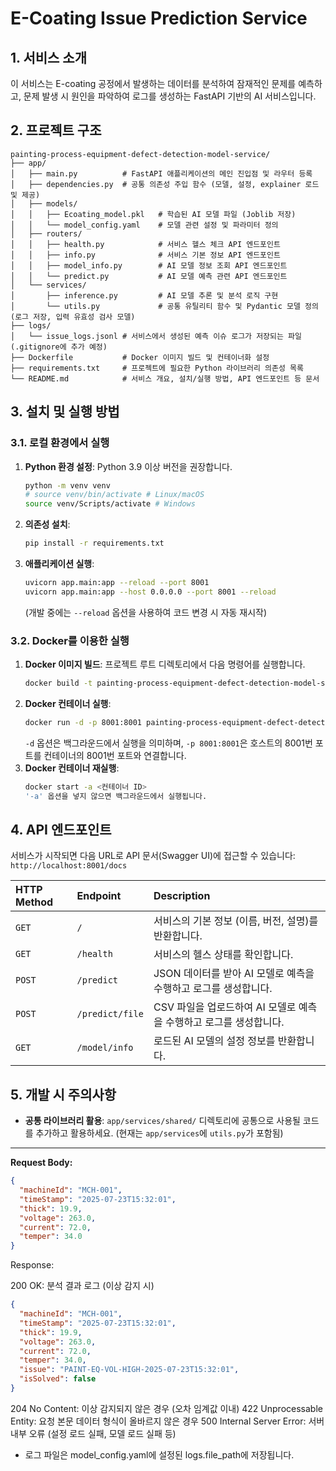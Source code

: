 # E-Coating Issue Prediction Service

## 1. 서비스 소개
이 서비스는 E-coating 공정에서 발생하는 데이터를 분석하여 잠재적인 문제를 예측하고, 문제 발생 시 원인을 파악하여 로그를 생성하는 FastAPI 기반의 AI 서비스입니다.

## 2. 프로젝트 구조

```text
painting-process-equipment-defect-detection-model-service/
├── app/
│   ├── main.py          # FastAPI 애플리케이션의 메인 진입점 및 라우터 등록
│   ├── dependencies.py  # 공통 의존성 주입 함수 (모델, 설정, explainer 로드 및 제공)
│   ├── models/
│   │   ├── Ecoating_model.pkl   # 학습된 AI 모델 파일 (Joblib 저장)
│   │   └── model_config.yaml    # 모델 관련 설정 및 파라미터 정의
│   ├── routers/
│   │   ├── health.py            # 서비스 헬스 체크 API 엔드포인트
│   │   ├── info.py              # 서비스 기본 정보 API 엔드포인트
│   │   ├── model_info.py        # AI 모델 정보 조회 API 엔드포인트
│   │   └── predict.py           # AI 모델 예측 관련 API 엔드포인트
│   └── services/
│       ├── inference.py         # AI 모델 추론 및 분석 로직 구현
│       └── utils.py             # 공통 유틸리티 함수 및 Pydantic 모델 정의 (로그 저장, 입력 유효성 검사 모델)
├── logs/
│   └── issue_logs.jsonl # 서비스에서 생성된 예측 이슈 로그가 저장되는 파일 (.gitignore에 추가 예정)
├── Dockerfile           # Docker 이미지 빌드 및 컨테이너화 설정
├── requirements.txt     # 프로젝트에 필요한 Python 라이브러리 의존성 목록
└── README.md            # 서비스 개요, 설치/실행 방법, API 엔드포인트 등 문서
```

## 3. 설치 및 실행 방법

### 3.1. 로컬 환경에서 실행
1.  **Python 환경 설정**: Python 3.9 이상 버전을 권장합니다.
    ```bash
    python -m venv venv
    # source venv/bin/activate # Linux/macOS
    source venv/Scripts/activate # Windows
    ```
2.  **의존성 설치**:
    ```bash
    pip install -r requirements.txt
    ```
3.  **애플리케이션 실행**:
    ```bash
    uvicorn app.main:app --reload --port 8001
    uvicorn app.main:app --host 0.0.0.0 --port 8001 --reload
    ```
    (개발 중에는 `--reload` 옵션을 사용하여 코드 변경 시 자동 재시작)

### 3.2. Docker를 이용한 실행
1.  **Docker 이미지 빌드**: 프로젝트 루트 디렉토리에서 다음 명령어를 실행합니다.
    ```bash
    docker build -t painting-process-equipment-defect-detection-model-service .
    ```
2.  **Docker 컨테이너 실행**:
    ```bash
    docker run -d -p 8001:8001 painting-process-equipment-defect-detection-model-service
    ```
    `-d` 옵션은 백그라운드에서 실행을 의미하며, `-p 8001:8001`은 호스트의 8001번 포트를 컨테이너의 8001번 포트와 연결합니다.
3.  **Docker 컨테이너 재실행**:
    ```bash
    docker start -a <컨테이너 ID>
    '-a' 옵션을 넣지 않으면 백그라운드에서 실행됩니다.
    ```
## 4. API 엔드포인트

서비스가 시작되면 다음 URL로 API 문서(Swagger UI)에 접근할 수 있습니다: `http://localhost:8001/docs`

| HTTP Method | Endpoint           | Description                                |
| :---------- | :----------------- | :----------------------------------------- |
| `GET`       | `/`                | 서비스의 기본 정보 (이름, 버전, 설명)를 반환합니다. |
| `GET`       | `/health`          | 서비스의 헬스 상태를 확인합니다.             |
| `POST`      | `/predict`         | JSON 데이터를 받아 AI 모델로 예측을 수행하고 로그를 생성합니다. |
| `POST`      | `/predict/file`    | CSV 파일을 업로드하여 AI 모델로 예측을 수행하고 로그를 생성합니다. |
| `GET`       | `/model/info`      | 로드된 AI 모델의 설정 정보를 반환합니다.       |

## 5. 개발 시 주의사항

* **공통 라이브러리 활용**: `app/services/shared/` 디렉토리에 공통으로 사용될 코드를 추가하고 활용하세요. (현재는 `app/services`에 `utils.py`가 포함됨)

---

**Request Body:**

```json
{
  "machineId": "MCH-001",
  "timeStamp": "2025-07-23T15:32:01",
  "thick": 19.9,
  "voltage": 263.0,
  "current": 72.0,
  "temper": 34.0
}
```

Response:

200 OK: 분석 결과 로그 (이상 감지 시)
```json
{
  "machineId": "MCH-001",
  "timeStamp": "2025-07-23T15:32:01",
  "thick": 19.9,
  "voltage": 263.0,
  "current": 72.0,
  "temper": 34.0,
  "issue": "PAINT-EQ-VOL-HIGH-2025-07-23T15:32:01",
  "isSolved": false
}
```
204 No Content: 이상 감지되지 않은 경우 (오차 임계값 이내)
422 Unprocessable Entity: 요청 본문 데이터 형식이 올바르지 않은 경우
500 Internal Server Error: 서버 내부 오류 (설정 로드 실패, 모델 로드 실패 등)

* 로그 파일은 model_config.yaml에 설정된 logs.file_path에 저장됩니다.